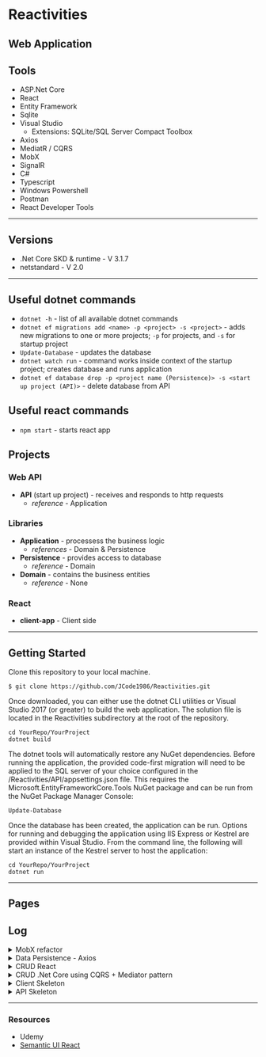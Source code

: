 # Reactivities

## Web Application

## Tools
* ASP.Net Core
* React
* Entity Framework
* Sqlite
* Visual Studio
  * Extensions: SQLite/SQL Server Compact Toolbox
* Axios
* MediatR / CQRS 
* MobX
* SignalR
* C#
* Typescript
* Windows Powershell
* Postman
* React Developer Tools
---

## Versions
* .Net Core SKD & runtime - V 3.1.7
* netstandard - V 2.0
---
## Useful dotnet commands
* `dotnet -h` - list of all available dotnet commands 
* `dotnet ef migrations add <name> -p <project> -s <project>` - adds new migrations to one or more projects; `-p` for projects, and `-s` for startup project
* `Update-Database` - updates the database
* `dotnet watch run` - command works inside context of the startup project; creates database and runs application
* `dotnet ef database drop -p <project name (Persistence)> -s <start up project (API)>` - delete database from API

## Useful react commands
 * `npm start` - starts react app
## Projects

### Web API
* **API** (start up project) - receives and responds to http requests
  * *reference* - Application

### Libraries
* **Application** - processess the business logic
  * *references* - Domain & Persistence
* **Persistence** - provides access to database
  * *reference* - Domain
* **Domain** - contains the business entities
  * *reference* - None

### React
* **client-app** - Client side
---

## Getting Started

Clone this repository to your local machine.

```
$ git clone https://github.com/JCode1986/Reactivities.git
```
Once downloaded, you can either use the dotnet CLI utilities or Visual Studio 2017 (or greater) to build the web application. The solution file is located in the Reactivities subdirectory at the root of the repository.
```
cd YourRepo/YourProject
dotnet build
```
The dotnet tools will automatically restore any NuGet dependencies. Before running the application, the provided code-first migration will need to be applied to the SQL server of your choice configured in the /Reactivities/API/appsettings.json file. This requires the Microsoft.EntityFrameworkCore.Tools NuGet package and can be run from the NuGet Package Manager Console:
```
Update-Database
```
Once the database has been created, the application can be run. Options for running and debugging the application using IIS Express or Kestrel are provided within Visual Studio. From the command line, the following will start an instance of the Kestrel server to host the application:
```
cd YourRepo/YourProject
dotnet run
```
---
## Pages


## Log

<details>
<summary>MobX refactor</summary>

* 0043: 09/02/2020 *Mobx setup complete `src` -> `app` -> `stores` -> `activityStore.ts`*
* 0026: 09/02/2020 *`npm install mobx mobx-react-lite` for state management (functional components)*

</details>

<details>
<summary>Data Persistence - Axios</summary>

* 2151: 09/01/2020 *Isolated loading indicator for delete button*
* 2132: 09/01/2020 *Added loading indicator for submitting data*
* 2114: 09/01/2020 *Added `LoadingComponent.tsx` in `src` -> `app` -> `layout`*
* 2104: 09/01/2020 *Added delay to API methods to simulate production stage*
* 2058: 09/01/2020 *client side can now use CRUD successfully with API*
* 2050: 09/01/2020 *listing activities from API successful*
* 2041: 09/01/2020 *`agent.ts` file setup in `app` -> `api` folder*

</details>

<details>
<summary>CRUD React</summary>

* 2219: 08/31/2020 *Delete functionality for client side added*
* 2140: 08/31/2020 *Fixed issues with the dates in the form*
* 2320: 08/30/2020 *Create and update functionality added; still need to work on minor fixes*
* 2220: 08/30/2020 *Added functions to handle creates, edits and cancels*
* 2020: 08/30/2020 *Can now view details of specific activity*
* 1943: 08/30/2020 *Added `activites folder` with folders - `dashboard`, `details`, & `form`; components added in folders to retrieve data from back end
* 0203: 08/27/2020 *Added images to `assets folder`; created `NavBar.tsx` with component*
* 0048: 08/25/2020 *Folder structure organized; added `activity.ts` with structure of activity object in `models folder`; moved `app.tsx` and `styles.css` to `layout folder`; hook state and hook effect added to retrieve all activities in `App.tsx`*

</details>

<details>
<summary>CRUD .Net Core using CQRS + Mediator pattern</summary>

* 1945: 08/24/2020 *Created `Delete.cs` in application folder, and delete handler in contollers; can successfully delete an activity; removed unnecessary using in files*
* 1930: 08/24/2020 *Created `Edit.cs` in application folder, and edit handler in contollers; can successfully edit an activity*
* 1825: 08/24/2020 *Created `Create.cs` in application folder, and create hanlder in controllers; can successfully create an acitivity*
* 1714: 08/24/2020 *Created `Details.cs` in `Application folder`, and detail handler in controllers; can successfully query a single activity*
* 1654: 08/24/2020 *Created `ActivitiesController.cs` and added MediatR as a service in `startup.cs`; can successfully query to API to retrieve all activities*
* 1638: 08/24/2020 *Created `Activity Folder` in Application project with `List.cs`; created query handler with MediatR*
* 1624: 08/24/2020 *Installed `MediatR.Extensions.Microsoft.Dependancy Injection` Nuget package to Application project*
* 1501: 08/24/2020 *Seeded activities to database*
* 0000: 08/24/2020 *`Activity.cs` added in Domain project, added Activity Entity, and successfully migrated*

</details>

<details>
<summary>Client Skeleton</summary>

* 2107: 08/23/2020 *Installed semantic ui react*
* 2041: 08/23/2020 *Installed axios; added CORS in `startup.cs`; Client side successfully fetches data from API*
* 1307: 08/23/2020 *React set up complete*

</details>

<details>
<summary>API Skeleton</summary>

* 0203: 08/23/2020 *Succesfully queried from database utilizing postman*
* 2302: 08/22/2020 *Upgraded EF Core Tools Version from 3.1.2 to 3.1.7, and succesfully seeded data*
* 2128: 08/22/2020 *Database created; SQLite/SQL Server Compact Toolbox extension installed to view database*
* 2034: 08/22/2020 *Initial migration success*
* 1837: 08/22/2020 *Local host routes operable, and getting back data*
* 1421: 08/22/2020 *Created projects (API, Application, Persistence, and Domain); projects added to sln.file, and references added*

</details>

---
### Resources
* Udemy
* [Semantic UI React](https://react.semantic-ui.com/)
